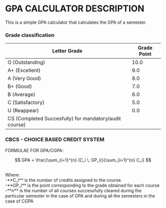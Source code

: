 # GPA CALCULATOR DESCRIPTION
This is a simple GPA calculator that calculates the GPA of a semester. <br>
### Grade classification <br>
| Letter Grade     | Grade Point |
|------------------|-------------|
| O (Outstanding)  | 10.0        |
| A+ (Excellent)   | 9.0         |
| A (Very Good)    | 8.0         |
| B+ (Good)        | 7.0         |
| B (Average)      | 6.0         |
| C (Satisfactory) | 5.0         |
| U (Reappear)     | 0.0         |
| CS (Completed Succesfully) for mandatory/audit course)|

### CBCS - CHOICE BASED CREDIT SYSTEM <br>
FORMULAE FOR GPA/CGPA:  <br>

$$
GPA = \frac{\sum_{i=1}^{n} (C_i \, GP_i)}{\sum_{i=1}^{n} C_i}
$$

<br>
Where: <br>
-**C_i** is the number of credits assigned to the course. <br>
-**GP_i** is the point corresponding to the grade obtained for each course  <br>
-**n** is the number of all courses successfully cleared during the particular semester in the case of GPA and during all the semesters in the case of CGPA <br>
 
